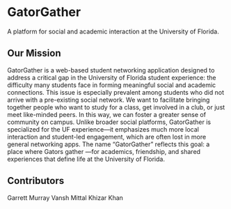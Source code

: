# GatorGather
A platform for social and academic interaction at the University of Florida.

## Our Mission
GatorGather is a web-based student networking application designed to
address a critical gap in the University of Florida student experience: the
difficulty many students face in forming meaningful social and academic
connections. This issue is especially prevalent among students who did not
arrive with a pre-existing social network. We want to facilitate bringing
together people who want to study for a class, get involved in a club, or
just meet like-minded peers. In this way, we can foster a greater sense of
community on campus. Unlike broader social platforms, GatorGather is
specialized for the UF experience—it emphasizes much more local interaction
and student-led engagement, which are often lost in more general networking
apps. The name “GatorGather” reflects this goal: a place where Gators gather
—for academics, friendship, and shared experiences that define life at the
University of Florida.

## Contributors
Garrett Murray
Vansh Mittal
Khizar Khan
